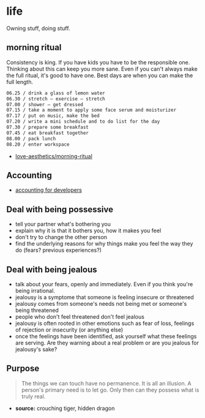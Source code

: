 # life
Owning stuff, doing stuff.

## morning ritual
Consistency is king. If you have kids you have to be the responsible one.
Thinking about this can keep you more sane. Even if you can't always make the
full ritual, it's good to have one. Best days are when you can make the full
length.
```txt
06.25 / drink a glass of lemon water
06.30 / stretch – exercise – stretch
07.00 / shower – get dressed
07.15 / take a moment to apply some face serum and moisturizer
07.17 / put on music, make the bed
07.20 / write a mini schedule and to do list for the day
07.30 / prepare some breakfast
07.45 / eat breakfast together
08.00 / pack lunch
08.20 / enter workspace
```

- [love-aesthetics/morning-ritual](http://love-aesthetics.nl/morning-ritual/)

## Accounting
- [accounting for developers](https://docs.google.com/document/d/1HDLRa6vKpclO1JtxbGB5NeAYWf8cf1UMGy22o8OZZq4/preview?sle=true#)

## Deal with being possessive
- tell your partner what's bothering you
- explain why it is that it bothers you, how it makes you feel
- don't try to change the other person
- find the underlying reasons for why things make you feel the way they do
  (fears? previous experiences?)

## Deal with being jealous
- talk about your fears, openly and immediately. Even if you think you're being
  irrational.
- jealousy is a symptome that someone is feeling insecure or threatened
- jealousy comes from someone's needs not being met or someone's being
  threatened
- people who don't feel threatened don't feel jealous
- jealousy is often rooted in other emotions such as fear of loss, feelings of
  rejection or insecurity (or anything else)
- once the feelings have been identified, ask yourself what these feelings are
  serving. Are they warning about a real problem or are you jealous for
  jealousy's sake?

## Purpose
> The things we can touch have no permanence. It is all an illusion. A person's
> primary need is to let go. Only then can they possess what is truly real.
- __source:__ crouching tiger, hidden dragon
